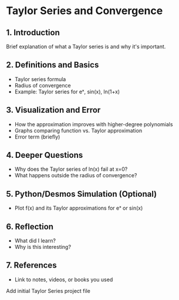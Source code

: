 # Taylor Series and Convergence

## 1. Introduction
Brief explanation of what a Taylor series is and why it's important.

## 2. Definitions and Basics
- Taylor series formula
- Radius of convergence
- Example: Taylor series for eˣ, sin(x), ln(1+x)

## 3. Visualization and Error
- How the approximation improves with higher-degree polynomials
- Graphs comparing function vs. Taylor approximation
- Error term (briefly)

## 4. Deeper Questions
- Why does the Taylor series of ln(x) fail at x=0?
- What happens outside the radius of convergence?

## 5. Python/Desmos Simulation (Optional)
- Plot f(x) and its Taylor approximations for eˣ or sin(x)

## 6. Reflection
- What did I learn?
- Why is this interesting?

## 7. References
- Link to notes, videos, or books you used

Add initial Taylor Series project file
